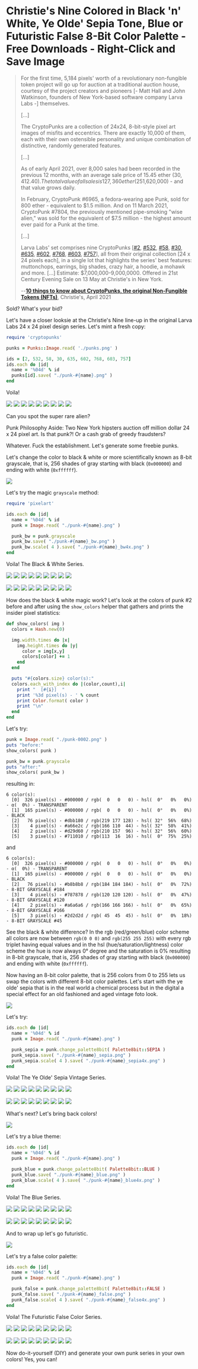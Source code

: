 # Christie's Nine Colored in Black 'n' White, Ye Olde' Sepia Tone, Blue or Futuristic False 8-Bit Color Palette - Free Downloads - Right-Click and Save Image


> For the first time, 5,184 pixels' worth of a revolutionary non-fungible token project will go up for auction
> at a traditional auction house, courtesy of the project creators and pioneers [- Matt Hall and John Watkinson, founders of New York-based software company Larva Labs -] themselves.
>
> [...]
>
>  The CryptoPunks are a collection of 24x24, 8-bit-style pixel art images of misfits and eccentrics.
>  There are exactly 10,000 of them, each with their own ostensible personality
>  and unique combination of distinctive, randomly generated features.
>
> [...]
>
> As of early April 2021, over 8,000 sales had been recorded in the previous 12 months,
> with an average sale price of 15.45 ether ($30,412.40).
> The total value of all sales is 127,360 ether ($251,620,000) - and that value grows daily.
>
> In February, CryptoPunk #6965, a fedora-wearing ape Punk, sold for 800 ether - equivalent to $1.5 million.
> And on 11 March 2021, CryptoPunk #7804, the previously mentioned pipe-smoking "wise alien,"
> was sold for the equivalent of $7.5 million - the highest amount ever paid for a Punk at the time.
>
> [...]
>
> Larva Labs' set comprises nine CryptoPunks [[#2](https://www.larvalabs.com/cryptopunks/details/2),
> [#532](https://www.larvalabs.com/cryptopunks/details/532),
> [#58](https://www.larvalabs.com/cryptopunks/details/58),
> [#30](https://www.larvalabs.com/cryptopunks/details/30),
> [#635](https://www.larvalabs.com/cryptopunks/details/635),
> [#602](https://www.larvalabs.com/cryptopunks/details/602),
> [#768](https://www.larvalabs.com/cryptopunks/details/768),
> [#603](https://www.larvalabs.com/cryptopunks/details/603),
> [#757](https://www.larvalabs.com/cryptopunks/details/757)], all from their original collection [24 x 24 pixels each],
> in a single lot that highlights the series' best features: muttonchops, earrings, big shades, crazy hair, a hoodie, a mohawk and more.
> [...]
> Estimate: $7,000,000-9,000,0000.
>  Offered in 21st Century Evening Sale on 13 May at Christie's in New York.
>
>  --[**10 things to know about CryptoPunks, the original Non-Fungible Tokens (NFTs)**](https://www.christies.com/features/10-things-to-know-about-CryptoPunks-11569-1.aspx), Christie's, April 2021


Sold? What's your bid?


Let's have a closer looksie at
the Christie's Nine line-up
in the original Larva Labs 24 x 24 pixel design series.
Let's mint a fresh copy:


``` ruby
require 'cryptopunks'

punks = Punks::Image.read( './punks.png' )

ids = [2, 532, 58, 30, 635, 602, 768, 603, 757]
ids.each do |id|
  name = '%04d' % id
  punks[id].save( "./punk-#{name}.png" )
end
```

Voila!

![](i/punk-0002.png)
![](i/punk-0532.png)
![](i/punk-0058.png)
![](i/punk-0030.png)
![](i/punk-0635.png)
![](i/punk-0602.png)
![](i/punk-0768.png)
![](i/punk-0603.png)
![](i/punk-0757.png)


Can you spot the super rare alien?


Punk Philosophy Aside: Two New York hipsters auction off million dollar 24 x 24 pixel art. Is that punk?!  Or a cash grab of greedy fraudsters?



Whatever. Fuck the establishment.
Let's generate some freebie punks.


Let's change the color to black & white or
more scientifically known as 8-bit grayscale, that is,
256 shades of gray
starting with black (`0x000000`)
and ending with white (`0xffffff`).


![](i/palette_grayscale.png)


Let's try the magic `grayscale` method:

``` ruby
require 'pixelart'

ids.each do |id|
  name = '%04d' % id
  punk = Image.read( "./punk-#{name}.png" )

  punk_bw = punk.grayscale
  punk_bw.save( "./punk-#{name}_bw.png" )
  punk_bw.scale( 4 ).save( "./punk-#{name}_bw4x.png" )
end
```


Voila! The Black & White Series.

![](i/punk-0002_bw.png)
![](i/punk-0532_bw.png)
![](i/punk-0058_bw.png)
![](i/punk-0030_bw.png)
![](i/punk-0635_bw.png)
![](i/punk-0602_bw.png)
![](i/punk-0768_bw.png)
![](i/punk-0603_bw.png)
![](i/punk-0757_bw.png)

![](i/punk-0002_bw4x.png)
![](i/punk-0532_bw4x.png)
![](i/punk-0058_bw4x.png)
![](i/punk-0030_bw4x.png)
![](i/punk-0635_bw4x.png)
![](i/punk-0602_bw4x.png)
![](i/punk-0768_bw4x.png)
![](i/punk-0603_bw4x.png)
![](i/punk-0757_bw4x.png)



How does the black & white magic work?
Let's look at the colors
of punk #2 before and after
using the `show_colors` helper
that gathers and prints the insider pixel statistics:


``` ruby
def show_colors( img )
  colors = Hash.new(0)

  img.width.times do |x|
    img.height.times do |y|
      color = img[x,y]
      colors[color] += 1
    end
  end

  puts "#{colors.size} color(s):"
  colors.each_with_index do |(color,count),i|
    print "  [#{i}]  "
    print '%3d pixel(s) - ' % count
    print Color.format( color )
    print "\n"
  end
end
```

Let's try:

```ruby
punk = Image.read( "./punk-0002.png" )
puts "before:"
show_colors( punk )

punk_bw = punk.grayscale
puts "after:"
show_colors( punk_bw )
```

resulting in:

```
6 color(s):
  [0]  326 pixel(s) - #000000 / rgb(  0   0   0) - hsl(  0°   0%   0%) - α(  0%) - TRANSPARENT
  [1]  165 pixel(s) - #000000 / rgb(  0   0   0) - hsl(  0°   0%   0%)           - BLACK
  [2]   76 pixel(s) - #dbb180 / rgb(219 177 128) - hsl( 32°  56%  68%)
  [3]    4 pixel(s) - #a66e2c / rgb(166 110  44) - hsl( 32°  58%  41%)
  [4]    2 pixel(s) - #d29d60 / rgb(210 157  96) - hsl( 32°  56%  60%)
  [5]    3 pixel(s) - #711010 / rgb(113  16  16) - hsl(  0°  75%  25%)
```

and

```
6 color(s):
  [0]  326 pixel(s) - #000000 / rgb(  0   0   0) - hsl(  0°   0%   0%) - α(  0%) - TRANSPARENT
  [1]  165 pixel(s) - #000000 / rgb(  0   0   0) - hsl(  0°   0%   0%)           - BLACK
  [2]   76 pixel(s) - #b8b8b8 / rgb(184 184 184) - hsl(  0°   0%  72%)           - 8-BIT GRAYSCALE #184
  [3]    4 pixel(s) - #787878 / rgb(120 120 120) - hsl(  0°   0%  47%)           - 8-BIT GRAYSCALE #120
  [4]    2 pixel(s) - #a6a6a6 / rgb(166 166 166) - hsl(  0°   0%  65%)           - 8-BIT GRAYSCALE #166
  [5]    3 pixel(s) - #2d2d2d / rgb( 45  45  45) - hsl(  0°   0%  18%)           - 8-BIT GRAYSCALE #45
```

See the black & white difference?
In the rgb (red/green/blue) color scheme
all colors are now between
`rgb(0 0 0)` and `rgb(255 255 255)` with
every rgb triplet having equal values
and in the hsl (hue/saturation/lightness) color scheme
the hue is now always 0° degree
and the saturation is 0% resulting in
8-bit grayscale, that is,
256 shades of gray
starting with black (`0x000000`)
and ending with white (`0xffffff`).


Now having an 8-bit color palette, that is 256 colors
from 0 to 255 lets us
swap the colors with different 8-bit color palettes.
Let's start with the ye olde' sepia
that is in the real world a chemical process
but in the digital a special effect for
an old fashioned and aged vintage foto look.


![](i/palette_sepia.png)


Let's try:

``` ruby
ids.each do |id|
  name = '%04d' % id
  punk = Image.read( "./punk-#{name}.png" )

  punk_sepia = punk.change_palette8bit( Palette8bit::SEPIA )
  punk_sepia.save( "./punk-#{name}_sepia.png" )
  punk_sepia.scale( 4 ).save( "./punk-#{name}_sepia4x.png" )
end
```


Voila! The Ye Olde' Sepia Vintage Series.

![](i/punk-0002_sepia.png)
![](i/punk-0532_sepia.png)
![](i/punk-0058_sepia.png)
![](i/punk-0030_sepia.png)
![](i/punk-0635_sepia.png)
![](i/punk-0602_sepia.png)
![](i/punk-0768_sepia.png)
![](i/punk-0603_sepia.png)
![](i/punk-0757_sepia.png)

![](i/punk-0002_sepia4x.png)
![](i/punk-0532_sepia4x.png)
![](i/punk-0058_sepia4x.png)
![](i/punk-0030_sepia4x.png)
![](i/punk-0635_sepia4x.png)
![](i/punk-0602_sepia4x.png)
![](i/punk-0768_sepia4x.png)
![](i/punk-0603_sepia4x.png)
![](i/punk-0757_sepia4x.png)




What's next? Let's bring back colors!

![](i/palette_blue.png)

Let's try a blue theme:

``` ruby
ids.each do |id|
  name = '%04d' % id
  punk = Image.read( "./punk-#{name}.png" )

  punk_blue = punk.change_palette8bit( Palette8bit::BLUE )
  punk_blue.save( "./punk-#{name}_blue.png" )
  punk_blue.scale( 4 ).save( "./punk-#{name}_blue4x.png" )
end
```


Voila! The Blue Series.

![](i/punk-0002_blue.png)
![](i/punk-0532_blue.png)
![](i/punk-0058_blue.png)
![](i/punk-0030_blue.png)
![](i/punk-0635_blue.png)
![](i/punk-0602_blue.png)
![](i/punk-0768_blue.png)
![](i/punk-0603_blue.png)
![](i/punk-0757_blue.png)

![](i/punk-0002_blue4x.png)
![](i/punk-0532_blue4x.png)
![](i/punk-0058_blue4x.png)
![](i/punk-0030_blue4x.png)
![](i/punk-0635_blue4x.png)
![](i/punk-0602_blue4x.png)
![](i/punk-0768_blue4x.png)
![](i/punk-0603_blue4x.png)
![](i/punk-0757_blue4x.png)



And to wrap up let's go futuristic.

![](i/palette_false.png)


Let's try a false color palette:

``` ruby
ids.each do |id|
  name = '%04d' % id
  punk = Image.read( "./punk-#{name}.png" )

  punk_false = punk.change_palette8bit( Palette8bit::FALSE )
  punk_false.save( "./punk-#{name}_false.png" )
  punk_false.scale( 4 ).save( "./punk-#{name}_false4x.png" )
end
```

Voila! The Futuristic False Color Series.

![](i/punk-0002_false.png)
![](i/punk-0532_false.png)
![](i/punk-0058_false.png)
![](i/punk-0030_false.png)
![](i/punk-0635_false.png)
![](i/punk-0602_false.png)
![](i/punk-0768_false.png)
![](i/punk-0603_false.png)
![](i/punk-0757_false.png)

![](i/punk-0002_false4x.png)
![](i/punk-0532_false4x.png)
![](i/punk-0058_false4x.png)
![](i/punk-0030_false4x.png)
![](i/punk-0635_false4x.png)
![](i/punk-0602_false4x.png)
![](i/punk-0768_false4x.png)
![](i/punk-0603_false4x.png)
![](i/punk-0757_false4x.png)



Now do-it-yourself (DIY) and generate your own punk series
in your own colors! Yes, you can!



